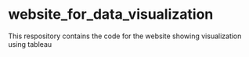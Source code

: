 # website_for_data_visualization
This respository contains the code for the website showing visualization using tableau
